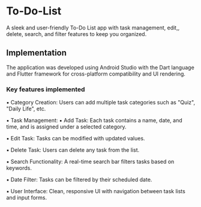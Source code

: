 # To-Do-List

A sleek and user-friendly To-Do List app with task management, edit,, delete, search, and filter features to keep you organized.

## Implementation 

The application was developed using Android Studio with the Dart language and Flutter 
framework for cross-platform compatibility and UI rendering.

### Key features implemented 
▪ Category Creation: Users can add multiple task categories such as "Quiz", "Daily 
Life", etc.

▪ Task Management: 
▪ Add Task: Each task contains a name, date, and time, and is assigned under a selected category.

▪ Edit Task: Tasks can be modified with updated values.

▪ Delete Task: Users can delete any task from the list.

▪ Search Functionality: A real-time search bar filters tasks based on keywords.

▪ Date Filter: Tasks can be filtered by their scheduled date.

▪ User Interface: Clean, responsive UI with navigation between task lists and input forms.


